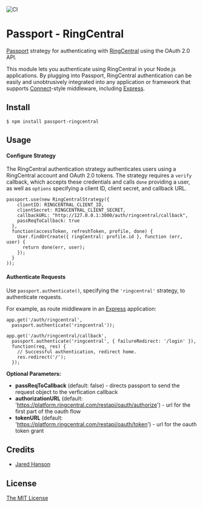 ![CI](https://github.com/docket-hq/passport-ringcentral/workflows/CI/badge.svg?branch=main)

# Passport - RingCentral

[Passport](https://github.com/jaredhanson/passport) strategy for authenticating
with [RingCentral](https://www.ringcentral.com/) using the OAuth 2.0 API.

This module lets you authenticate using RingCentral in your Node.js applications.
By plugging into Passport, RingCentral authentication can be easily and
unobtrusively integrated into any application or framework that supports
[Connect](http://www.senchalabs.org/connect/)-style middleware, including
[Express](http://expressjs.com/).

## Install

    $ npm install passport-ringcentral

## Usage

#### Configure Strategy

The RingCentral authentication strategy authenticates users using a RingCentral
account and OAuth 2.0 tokens.  The strategy requires a `verify` callback, which
accepts these credentials and calls `done` providing a user, as well as
`options` specifying a client ID, client secret, and callback URL.

    passport.use(new RingCentralStrategy({
        clientID: RINGCENTRAL_CLIENT_ID,
        clientSecret: RINGCENTRAL_CLIENT_SECRET,
        callbackURL: "http://127.0.0.1:3000/auth/ringcentral/callback",
        passReqToCallback: true
      },
      function(accessToken, refreshToken, profile, done) {
        User.findOrCreate({ ringCentral: profile.id }, function (err, user) {
          return done(err, user);
        });
      }
    ));

#### Authenticate Requests

Use `passport.authenticate()`, specifying the `'ringcentral'` strategy, to
authenticate requests.

For example, as route middleware in an [Express](http://expressjs.com/)
application:

    app.get('/auth/ringcentral',
      passport.authenticate('ringcentral'));

    app.get('/auth/ringcentral/callback',
      passport.authenticate('ringcentral', { failureRedirect: '/login' }),
      function(req, res) {
        // Successful authentication, redirect home.
        res.redirect('/');
      });

**Optional Parameters:**
- **passReqToCallback** (default: false) - directs passport to send the request object to the verfication callback
- **authorizationURL**  (default: 'https://platform.ringcentral.com/restapi/oauth/authorize') - url for the first part of the oauth flow
- **tokenURL**          (default: 'https://platform.ringcentral.com/restapi/oauth/token') - url for the oauth token grant

## Credits

  - [Jared Hanson](http://github.com/jaredhanson)

## License

[The MIT License](http://opensource.org/licenses/MIT)

